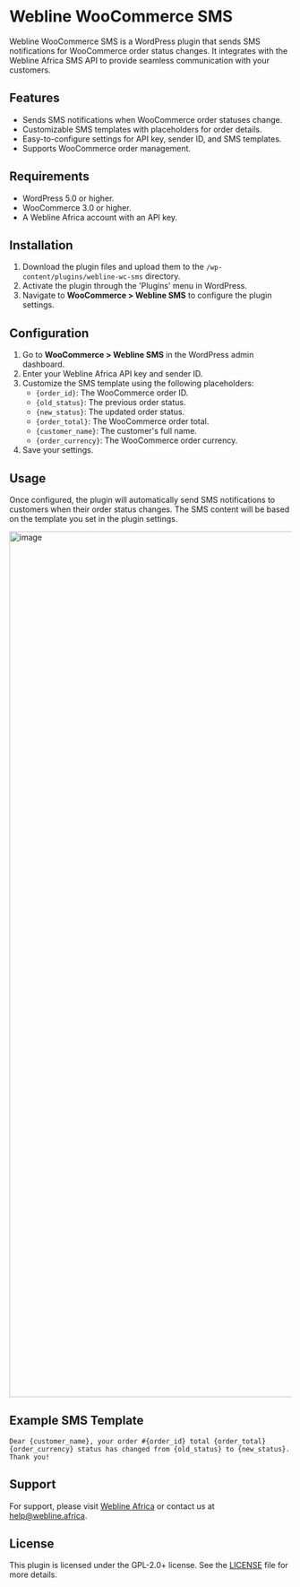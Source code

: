 # Webline WooCommerce SMS

Webline WooCommerce SMS is a WordPress plugin that sends SMS notifications for WooCommerce order status changes. It integrates with the Webline Africa SMS API to provide seamless communication with your customers.

## Features

- Sends SMS notifications when WooCommerce order statuses change.
- Customizable SMS templates with placeholders for order details.
- Easy-to-configure settings for API key, sender ID, and SMS templates.
- Supports WooCommerce order management.

## Requirements

- WordPress 5.0 or higher.
- WooCommerce 3.0 or higher.
- A Webline Africa account with an API key.

## Installation

1. Download the plugin files and upload them to the `/wp-content/plugins/webline-wc-sms` directory.
2. Activate the plugin through the 'Plugins' menu in WordPress.
3. Navigate to **WooCommerce > Webline SMS** to configure the plugin settings.

## Configuration

1. Go to **WooCommerce > Webline SMS** in the WordPress admin dashboard.
2. Enter your Webline Africa API key and sender ID.
3. Customize the SMS template using the following placeholders:
   - `{order_id}`: The WooCommerce order ID.
   - `{old_status}`: The previous order status.
   - `{new_status}`: The updated order status.
   - `{order_total}`: The WooCommerce order total.
   - `{customer_name}`: The customer's full name.
   - `{order_currency}`: The WooCommerce order currency.
4. Save your settings.


## Usage

Once configured, the plugin will automatically send SMS notifications to customers when their order status changes. The SMS content will be based on the template you set in the plugin settings.

<img width="1545" alt="image" src="https://github.com/user-attachments/assets/46efa95a-4b8e-4334-b25c-dc11ae70d233" />


## Example SMS Template

```
Dear {customer_name}, your order #{order_id} total {order_total} {order_currency} status has changed from {old_status} to {new_status}. Thank you!
```

## Support

For support, please visit [Webline Africa](https://webline.africa) or contact us at help@webline.africa.

## License

This plugin is licensed under the GPL-2.0+ license. See the [LICENSE](http://www.gnu.org/licenses/gpl-2.0.txt) file for more details.
